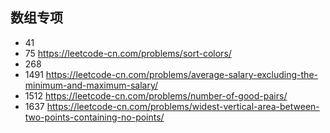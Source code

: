 ## 数组专项
+ 41
+ 75 https://leetcode-cn.com/problems/sort-colors/
+ 268 
+ 1491 https://leetcode-cn.com/problems/average-salary-excluding-the-minimum-and-maximum-salary/
+ 1512 https://leetcode-cn.com/problems/number-of-good-pairs/
+ 1637 https://leetcode-cn.com/problems/widest-vertical-area-between-two-points-containing-no-points/